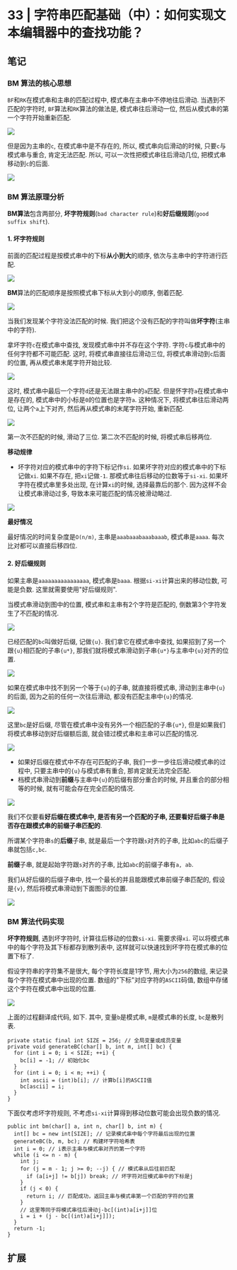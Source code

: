# 33 | 字符串匹配基础（中）：如何实现文本编辑器中的查找功能？

## 笔记

### BM 算法的核心思想

`BF`和`RK`在模式串和主串的匹配过程中, 模式串在主串中不停地往后滑动. 当遇到不匹配的字符时, `BF`算法和`RK`算法的做法是, 模式串往后滑动一位, 然后从模式串的第一个字符开始重新匹配.

![](img/33_01.jpg)

但是因为主串的`c`, 在模式串中是不存在的, 所以, 模式串向后滑动的时候, 只要`c`与模式串与重合, 肯定无法匹配. 所以, 可以一次性把模式串往后滑动几位, 把模式串移动到`c`的后面.

![](img/33_02.jpg)

### BM 算法原理分析

**BM算法**包含两部分, **坏字符规则**(`bad character rule`)和**好后缀规则**(`good suffix shift`).

#### 1. 坏字符规则

前面的匹配过程是按模式串中的下标**从小到大**的顺序, 依次与主串中的字符进行匹配.

![](img/33_03.jpg)

**BM**算法的匹配顺序是按照模式串下标从大到小的顺序, 倒着匹配.

![](img/33_04.jpg)

当我们发现某个字符没法匹配的时候. 我们把这个没有匹配的字符叫做**坏字符**(主串中的字符).

拿坏字符`c`在模式串中查找, 发现模式串中并不存在这个字符. 字符`c`与模式串中的任何字符都不可能匹配. 这时, 将模式串直接往后滑动三位, 将模式串滑动到`c`后面的位置, 再从模式串末尾字符开始比较.

![](img/33_05.jpg)

这时, 模式串中最后一个字符`d`还是无法跟主串中的`a`匹配. 但是怀字符`a`在模式串中是存在的, 模式串中的小标是`0`的位置也是字符`a`. 这种情况下, 将模式串往后滑动两位, 让两个`a`上下对齐, 然后再从模式串的末尾字符开始, 重新匹配.

![](img/33_06.jpg)

第一次不匹配的时候, 滑动了三位. 第二次不匹配的时候, 将模式串后移两位. 

**移动规律**

* 坏字符对应的模式串中的字符下标记作`si`. 如果坏字符对应的模式串中的下标记做`xi`. 如果不存在, 把`xi`记做`-1`. 那模式串往后移动的位数等于`si-xi`. 如果坏字符在模式串里多处出现, 在计算`xi`的时候, 选择最靠后的那个. 因为这样不会让模式串滑动过多, 导致本来可能匹配的情况被滑动略过.

![](img/33_07.jpg)

**最好情况**

最好情况的时间复杂度是`O(n/m)`, 主串是`aaabaaabaaabaaab`, 模式串是`aaaa`. 每次比对都可以直接后移四位.

#### 2. 好后缀规则

如果主串是`aaaaaaaaaaaaaaaa`, 模式串是`baaa`. 根据`si-xi`计算出来的移动位数, 可能是负数. 这里就需要使用"好后缀规则".

当模式串滑动到图中的位置, 模式串和主串有2个字符是匹配的, 倒数第3个字符发生了不匹配的情况.

![](img/33_08.jpg)

已经匹配的`bc`叫做好后缀, 记做`{u}`. 我们拿它在模式串中查找, 如果招到了另一个跟`{u}`相匹配的子串`{u*}`, 那我们就将模式串滑动到子串`{u*}`与主串中`{u}`对齐的位置.

![](img/33_09.jpg)

如果在模式串中找不到另一个等于`{u}`的子串, 就直接将模式串, 滑动到主串中`{u}`的后面, 因为之前的任何一次往后滑动, 都没有匹配主串中`{u}`的情况.

![](img/33_10.jpg)

这里`bc`是好后缀, 尽管在模式串中没有另外一个相匹配的子串`{u*}`, 但是如果我们将模式串移动到好后缀额后面, 就会错过模式串和主串可以匹配的情况.

![](img/33_11.jpg)

* 如果好后缀在模式中不存在可匹配的子串, 我们一步一步往后滑动模式串的过程中, 只要主串中的`{u}`与模式串有重合, 那肯定就无法完全匹配.
* 档模式串滑动到**前缀**与主串中`{u}`的后缀有部分重合的时候, 并且重合的部分相等的时候, 就有可能会存在完全匹配的情况.

![](img/33_12.jpg)

我们不仅要看**好后缀在模式串中, 是否有另一个匹配的子串, 还要看好后缀子串是否存在跟模式串的前缀子串匹配的**.

所谓某个字符串`s`的**后缀**子串, 就是最后一个字符跟`s`对齐的子串, 比如`abc`的后缀子串就包括`c,bc`. 

**前缀**子串, 就是起始字符跟`s`对齐的子串, 比如`abc`的前缀子串有`a, ab`. 

我们从好后缀的后缀子串中, 找一个最长的并且能跟模式串前缀子串匹配的, 假设是`{v}`, 然后将模式串滑动到下面图示的位置.

![](img/33_13.jpg)

### BM 算法代码实现

**坏字符规则**, 遇到坏字符时, 计算往后移动的位数`si-xi`. 需要求得`xi`. 可以将模式串中的每个字符及其下标都存到散列表中, 这样就可以快速找到坏字符在模式串的位置下标了.

假设字符串的字符集不是很大, 每个字符长度是1字节, 用大小为`256`的数组, 来记录每个字符在模式串中出现的位置. 数组的"下标"对应字符的`ASCII`码值, 数组中存储这个字符在模式串中出现的位置.

![](img/33_14.jpg)

上面的过程翻译成代码, 如下. 其中, 变量`b`是模式串, `m`是模式串的长度, `bc`是散列表.

```
private static final int SIZE = 256; // 全局变量或成员变量
private void generateBC(char[] b, int m, int[] bc) {
  for (int i = 0; i < SIZE; ++i) {
    bc[i] = -1; // 初始化bc
  }
  for (int i = 0; i < m; ++i) {
    int ascii = (int)b[i]; // 计算b[i]的ASCII值
    bc[ascii] = i;
  }
}
```

下面仅考虑坏字符规则, 不考虑`si-xi`计算得到移动位数可能会出现负数的情况.

```
public int bm(char[] a, int n, char[] b, int m) {
  int[] bc = new int[SIZE]; // 记录模式串中每个字符最后出现的位置
  generateBC(b, m, bc); // 构建坏字符哈希表
  int i = 0; // i表示主串与模式串对齐的第一个字符
  while (i <= n - m) {
    int j;
    for (j = m - 1; j >= 0; --j) { // 模式串从后往前匹配
      if (a[i+j] != b[j]) break; // 坏字符对应模式串中的下标是j
    }
    if (j < 0) {
      return i; // 匹配成功，返回主串与模式串第一个匹配的字符的位置
    }
    // 这里等同于将模式串往后滑动j-bc[(int)a[i+j]]位
    i = i + (j - bc[(int)a[i+j]]); 
  }
  return -1;
}
```

## 扩展